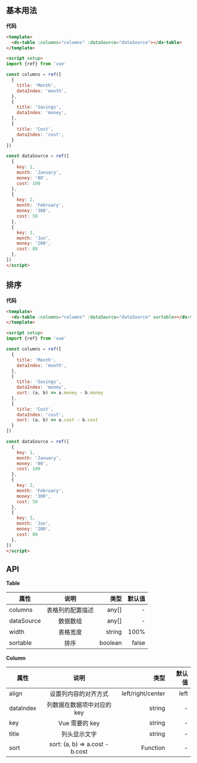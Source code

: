 ## 基本用法

<ds-table :columns="columns" :dataSource="dataSource"></ds-table>

**代码**

```html
<template>
  <ds-table :columns="columns" :dataSource="dataSource"></ds-table>
</template>

<script setup>
import {ref} from 'vue'

const columns = ref([
  {
    title: 'Month',
    dataIndex: 'month',
  },
  {
    title: 'Savings',
    dataIndex: 'money',
  },
  {
    title: 'Cost',
    dataIndex: 'cost',
  }
])

const dataSource = ref([
  {
    key: 1,
    month: 'January',
    money: '80',
    cost: 100
  },
  {
    key: 2,
    month: 'February',
    money: '300',
    cost: 50
  },
  {
    key: 3,
    month: 'Jun',
    money: '200',
    cost: 80
  },
])
</script>
```

## 排序

<ds-table :columns="columns" :dataSource="dataSource" sortable></ds-table>

**代码**

```html
<template>
  <ds-table :columns="columns" :dataSource="dataSource" sortable></ds-table>
</template>

<script setup>
import {ref} from 'vue'

const columns = ref([
  {
    title: 'Month',
    dataIndex: 'month',
  },
  {
    title: 'Savings',
    dataIndex: 'money',
    sort: (a, b) => a.money - b.money
  },
  {
    title: 'Cost',
    dataIndex: 'cost',
    sort: (a, b) => a.cost - b.cost
  }
])

const dataSource = ref([
  {
    key: 1,
    month: 'January',
    money: '80',
    cost: 100
  },
  {
    key: 2,
    month: 'February',
    money: '300',
    cost: 50
  },
  {
    key: 3,
    month: 'Jun',
    money: '200',
    cost: 80
  },
])
</script>
```

## API

**Table**

| 属性           | 说明           | 类型  | 默认值  |
| ------------- |:-------------:| -----:| -----: |
| columns       | 表格列的配置描述 | any[] |  - |
| dataSource    | 数据数组    | any[] | -  |
| width         | 表格宽度    | string | 100%  |
| sortable       | 排序    | boolean | false  |

**Column**

| 属性           | 说明           | 类型  | 默认值  |
| ------------- |:-------------:| -----:| -----: |
| align       | 设置列内容的对齐方式 | left/right/center | left |
| dataIndex    | 列数据在数据项中对应的 key    | string | -  |
| key         | Vue 需要的 key    | string | -  |
| title         | 列头显示文字    | string | -  |
| sort         | sort: (a, b) => a.cost - b.cost    | Function | -  |

<script setup>
  import {ref} from 'vue'
  import DsTable from './components/Table/index.vue'

const columns = ref([
  {
    title: 'Month',
    dataIndex: 'month',
  },
  {
    title: 'Savings',
    dataIndex: 'money',
    sort: (a, b) => a.money - b.money
  },
  {
    title: 'Cost',
    dataIndex: 'cost',
    sort: (a, b) => a.cost - b.cost
  }
])

const dataSource = ref([
  {
    key: 1,
    month: 'January',
    money: '80',
    cost: 100
  },
  {
    key: 2,
    month: 'February',
    money: '300',
    cost: 50
  },
  {
    key: 3,
    month: 'Jun',
    money: '200',
    cost: 80
  },
])
</script>